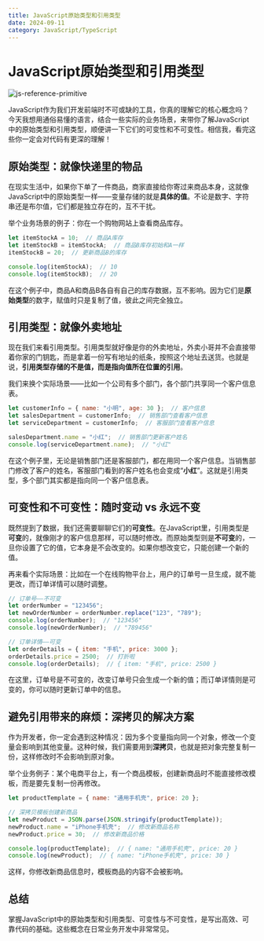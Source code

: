 ```yaml
---
title: JavaScript原始类型和引用类型
date: 2024-09-11
category: JavaScript/TypeScript
---
```


# JavaScript原始类型和引用类型

![js-reference-primitive](https://mmbiz.qpic.cn/sz_mmbiz_png/KEXUm19zKo6cUGW3scgeQutvQfibsHETeRHfzicTsor3pb8CpcAcWibUAmcaPNSMYknK0ibIR0WKO87hNvRnzWcpOQ/640?wx_fmt=png&from=appmsg&tp=webp&wxfrom=5&wx_lazy=1&wx_co=1)

JavaScript作为我们开发前端时不可或缺的工具，你真的理解它的核心概念吗？今天我想用通俗易懂的语言，结合一些实际的业务场景，来带你了解JavaScript中的原始类型和引用类型，顺便讲一下它们的可变性和不可变性。相信我，看完这些你一定会对代码有更深的理解！

## 原始类型：就像快递里的物品

在现实生活中，如果你下单了一件商品，商家直接给你寄过来商品本身，这就像JavaScript中的原始类型一样——变量存储的就是**具体的值**。不论是数字、字符串还是布尔值，它们都是独立存在的，互不干扰。

举个业务场景的例子：你在一个购物网站上查看商品库存。

```javascript
let itemStockA = 10;  // 商品A库存
let itemStockB = itemStockA;  // 商品B库存初始和A一样
itemStockB = 20;  // 更新商品B的库存

console.log(itemStockA);  // 10
console.log(itemStockB);  // 20
```

在这个例子中，商品A和商品B各自有自己的库存数据，互不影响。因为它们是**原始类型**的数字，赋值时只是复制了值，彼此之间完全独立。

## 引用类型：就像外卖地址

现在我们来看引用类型。引用类型就好像是你的外卖地址，外卖小哥并不会直接带着你家的门钥匙，而是拿着一份写有地址的纸条，按照这个地址去送货。也就是说，**引用类型存储的不是值，而是指向值所在位置的引用**。

我们来换个实际场景——比如一个公司有多个部门，各个部门共享同一个客户信息表。

```javascript
let customerInfo = { name: "小明", age: 30 };  // 客户信息
let salesDepartment = customerInfo;  // 销售部门查看客户信息
let serviceDepartment = customerInfo;  // 客服部门查看客户信息

salesDepartment.name = "小红";  // 销售部门更新客户姓名
console.log(serviceDepartment.name);  // "小红"
```

在这个例子里，无论是销售部门还是客服部门，都在用同一个客户信息。当销售部门修改了客户的姓名，客服部门看到的客户姓名也会变成“**小红**”。这就是引用类型，多个部门其实都是指向同一个客户信息表。

## 可变性和不可变性：随时变动 vs 永远不变

既然提到了数据，我们还需要聊聊它们的**可变性**。在JavaScript里，引用类型是**可变**的，就像刚才的客户信息那样，可以随时修改。而原始类型则是**不可变**的，一旦你设置了它的值，它本身是不会改变的。如果你想改变它，只能创建一个新的值。

再来看个实际场景：比如在一个在线购物平台上，用户的订单号一旦生成，就不能更改，而订单详情可以随时调整。

```javascript
// 订单号——不可变
let orderNumber = "123456";
let newOrderNumber = orderNumber.replace("123", "789");
console.log(orderNumber);  // "123456"
console.log(newOrderNumber);  // "789456"

// 订单详情——可变
let orderDetails = { item: "手机", price: 3000 };
orderDetails.price = 2500;  // 打折啦
console.log(orderDetails);  // { item: "手机", price: 2500 }
```

在这里，订单号是不可变的，改变订单号只会生成一个新的值；而订单详情则是可变的，你可以随时更新订单中的信息。

## 避免引用带来的麻烦：深拷贝的解决方案

作为开发者，你一定会遇到这种情况：因为多个变量指向同一个对象，修改一个变量会影响到其他变量。这种时候，我们需要用到**深拷贝**，也就是把对象完整复制一份，这样修改时不会影响到原对象。

举个业务例子：某个电商平台上，有一个商品模板，创建新商品时不能直接修改模板，而是要先复制一份再修改。

```javascript
let productTemplate = { name: "通用手机壳", price: 20 };

// 深拷贝模板创建新商品
let newProduct = JSON.parse(JSON.stringify(productTemplate));
newProduct.name = "iPhone手机壳";  // 修改新商品名称
newProduct.price = 30;  // 修改新商品价格

console.log(productTemplate);  // { name: "通用手机壳", price: 20 }
console.log(newProduct);  // { name: "iPhone手机壳", price: 30 }
```

这样，你修改新商品信息时，模板商品的内容不会被影响。

## 总结

掌握JavaScript中的原始类型和引用类型、可变性与不可变性，是写出高效、可靠代码的基础。这些概念在日常业务开发中非常常见。


